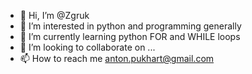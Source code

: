 - 👋 Hi, I’m @Zgruk
- 👀 I’m interested in python and programming generally
- 🌱 I’m currently learning python FOR and WHILE loops
- 💞️ I’m looking to collaborate on ...
- 📫 How to reach me anton.pukhart@gmail.com

<!---
Zgruk/Zgruk is a ✨ special ✨ repository because its `README.md` (this file) appears on your GitHub profile.
You can click the Preview link to take a look at your changes.
--->
